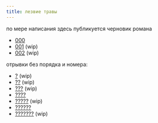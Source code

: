 ```yaml
---
title: лезвие травы
---
```


по мере написания здесь публикуется черновик романа

- [000](text/000.html)
- [001](text/001.html) (wip)
- [002](text/002.html) (wip)

отрывки без порядка и номера:

- [?](text/why-so-gloom.html) (wip)
- [??](text/visiting.html) (wip)
- [???](text/coughing.html) (wip)
- [????](text/ads.html)
- [?????](text/meeting.html) (wip)
- [??????](text/night.html)
- [???????](text/chronic-lack.html) (wip)
